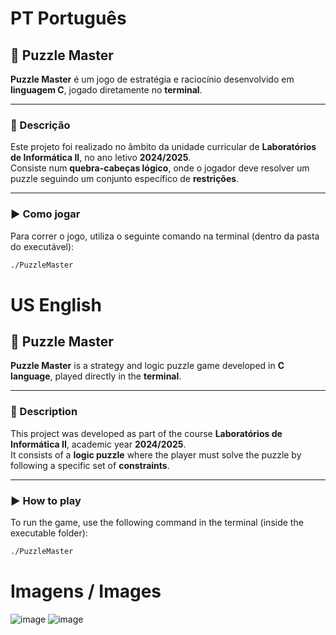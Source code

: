 # PT **Português**

## 🧠 Puzzle Master

**Puzzle Master** é um jogo de estratégia e raciocínio desenvolvido em **linguagem C**, jogado diretamente no **terminal**.

---

### 🧩 Descrição

Este projeto foi realizado no âmbito da unidade curricular de **Laboratórios de Informática II**, no ano letivo **2024/2025**.  
Consiste num **quebra-cabeças lógico**, onde o jogador deve resolver um puzzle seguindo um conjunto específico de **restrições**.

---

### ▶️ Como jogar

Para correr o jogo, utiliza o seguinte comando na terminal (dentro da pasta do executável):

```bash
./PuzzleMaster
```

# US **English**

## 🧠 Puzzle Master

**Puzzle Master** is a strategy and logic puzzle game developed in **C language**, played directly in the **terminal**.

---

### 🧩 Description

This project was developed as part of the course **Laboratórios de Informática II**, academic year **2024/2025**.  
It consists of a **logic puzzle** where the player must solve the puzzle by following a specific set of **constraints**.

---

### ▶️ How to play

To run the game, use the following command in the terminal (inside the executable folder):

```bash
./PuzzleMaster
```

# Imagens / Images

![image](https://github.com/user-attachments/assets/085dad59-1b61-4fd3-a345-a1e1ccddd1f2)
![image](https://github.com/user-attachments/assets/cdcaf28d-ec5e-4cc9-bbc9-0b1de39778b6)
